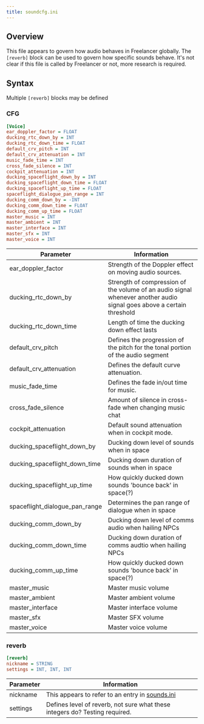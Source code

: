 ```yaml
---
title: soundcfg.ini
---
```


## Overview

This file appears to govern how audio behaves in Freelancer globally. The `[reverb]` block can be used to govern how specific sounds behave. It's not clear if this file is called by Freelancer or not, more research is required.

## Syntax

Multiple `[reverb]` blocks may be defined

### CFG

```ini
[Voice] 
ear_doppler_factor = FLOAT
ducking_rtc_down_by = INT
ducking_rtc_down_time = FLOAT
default_crv_pitch = INT
default_crv_attenuation = INT
music_fade_time = INT
cross_fade_silence = INT
cockpit_attenuation = INT
ducking_spaceflight_down_by = INT
ducking_spaceflight_down_time = FLOAT
ducking_spaceflight_up_time = FLOAT
spaceflight_dialogue_pan_range = INT
ducking_comm_down_by = -INT
ducking_comm_down_time = FLOAT
ducking_comm_up_time = FLOAT
master_music = INT
master_ambient = INT
master_interface = INT
master_sfx = INT
master_voice = INT
```

| Parameter                      | Information                                                                                                           |
| ------------------------------ | --------------------------------------------------------------------------------------------------------------------- |
| ear_doppler_factor             | Strength of the Doppler effect on moving audio sources.                                                               |
| ducking_rtc_down_by            | Strength of compression of the volume of an audio signal whenever another audio signal goes above a certain threshold |
| ducking_rtc_down_time          | Length of time the ducking down effect lasts                                                                          |
| default_crv_pitch              | Defines the progression of the pitch for the tonal portion of the audio segment                                       |
| default_crv_attenuation        | Defines the default curve attenuation.                                                                                |
| music_fade_time                | Defines the fade in/out time for music.                                                                               |
| cross_fade_silence             | Amount of silence in cross-fade when changing music chat                                                              |
| cockpit_attenuation            | Default sound attenuation when in cockpit mode.                                                                       |
| ducking_spaceflight_down_by    | Ducking down level of sounds when in space                                                                            |
| ducking_spaceflight_down_time  | Ducking down duration of sounds when in space                                                                         |
| ducking_spaceflight_up_time    | How quickly ducked down sounds 'bounce back' in space(?)                                                              |
| spaceflight_dialogue_pan_range | Determines the pan range of dialogue when in space                                                                    |
| ducking_comm_down_by           | Ducking down level of comms audio when hailing NPCs                                                                   |
| ducking_comm_down_time         | Ducking down duration of comms audtio when hailing NPCs                                                               |
| ducking_comm_up_time           | How quickly ducked down sounds 'bounce back' in space(?)                                                              |
| master_music                   | Master music volume                                                                                                   |
| master_ambient                 | Master ambient volume                                                                                                 |
| master_interface               | Master interface volume                                                                                               |
| master_sfx                     | Master SFX volume                                                                                                     |
| master_voice                   | Master voice volume                                                                                                   |

### reverb

```ini
[reverb]
nickname = STRING
settings = INT, INT, INT
```

| Parameter | Information                                                                 |
| --------- | --------------------------------------------------------------------------- |
| nickname  | This appears to refer to an entry in [sounds.ini](./sounds.ini.md)          |
| settings  | Defines level of reverb, not sure what these integers do? Testing required. |
